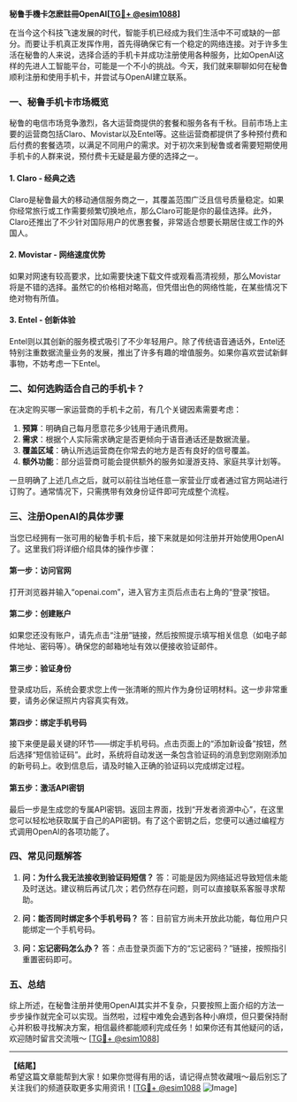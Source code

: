 **秘鲁手機卡怎麽註冊OpenAI[[TG💪+ @esim1088](https://t.me/s/esim1088)]**

在当今这个科技飞速发展的时代，智能手机已经成为我们生活中不可或缺的一部分。而要让手机真正发挥作用，首先得确保它有一个稳定的网络连接。对于许多生活在秘鲁的人来说，选择合适的手机卡并成功注册使用各种服务，比如OpenAI这样的先进人工智能平台，可能是一个不小的挑战。今天，我们就来聊聊如何在秘鲁顺利注册和使用手机卡，并尝试与OpenAI建立联系。

### 一、秘鲁手机卡市场概览

秘鲁的电信市场竞争激烈，各大运营商提供的套餐和服务各有千秋。目前市场上主要的运营商包括Claro、Movistar以及Entel等。这些运营商都提供了多种预付费和后付费的套餐选项，以满足不同用户的需求。对于初次来到秘鲁或者需要短期使用手机卡的人群来说，预付费卡无疑是最方便的选择之一。

#### 1. Claro - 经典之选
Claro是秘鲁最大的移动通信服务商之一，其覆盖范围广泛且信号质量稳定。如果你经常旅行或工作需要频繁切换地点，那么Claro可能是你的最佳选择。此外，Claro还推出了不少针对国际用户的优惠套餐，非常适合想要长期居住或工作的外国人。

#### 2. Movistar - 网络速度优势
如果对网速有较高要求，比如需要快速下载文件或观看高清视频，那么Movistar将是不错的选择。虽然它的价格相对略高，但凭借出色的网络性能，在某些情况下绝对物有所值。

#### 3. Entel - 创新体验
Entel则以其创新的服务模式吸引了不少年轻用户。除了传统语音通话外，Entel还特别注重数据流量业务的发展，推出了许多有趣的增值服务。如果你喜欢尝试新鲜事物，不妨考虑一下Entel。

### 二、如何选购适合自己的手机卡？

在决定购买哪一家运营商的手机卡之前，有几个关键因素需要考虑：

1. **预算**：明确自己每月愿意花多少钱用于通讯费用。
2. **需求**：根据个人实际需求确定是否更倾向于语音通话还是数据流量。
3. **覆盖区域**：确认所选运营商在你常去的地方是否有良好的信号覆盖。
4. **额外功能**：部分运营商可能会提供额外的服务如漫游支持、家庭共享计划等。

一旦明确了上述几点之后，就可以前往当地任意一家营业厅或者通过官方网站进行订购了。通常情况下，只需携带有效身份证件即可完成整个流程。

### 三、注册OpenAI的具体步骤

当您已经拥有一张可用的秘鲁手机卡后，接下来就是如何注册并开始使用OpenAI了。这里我们将详细介绍具体的操作步骤：

#### 第一步：访问官网
打开浏览器并输入“openai.com”，进入官方主页后点击右上角的“登录”按钮。

#### 第二步：创建账户
如果您还没有账户，请先点击“注册”链接，然后按照提示填写相关信息（如电子邮件地址、密码等）。确保您的邮箱地址有效以便接收验证邮件。

#### 第三步：验证身份
登录成功后，系统会要求您上传一张清晰的照片作为身份证明材料。这一步非常重要，请务必保证照片内容真实有效。

#### 第四步：绑定手机号码
接下来便是最关键的环节——绑定手机号码。点击页面上的“添加新设备”按钮，然后选择“短信验证码”。此时，系统将自动发送一条包含验证码的消息到您刚刚添加的新号码上。收到信息后，请及时输入正确的验证码以完成绑定过程。

#### 第五步：激活API密钥
最后一步是生成您的专属API密钥。返回主界面，找到“开发者资源中心”，在这里您可以轻松地获取属于自己的API密钥。有了这个密钥之后，您便可以通过编程方式调用OpenAI的各项功能了。

### 四、常见问题解答

1. **问：为什么我无法接收到验证码短信？**
   答：可能是因为网络延迟导致短信未能及时送达。建议稍后再试几次；若仍然存在问题，则可以直接联系客服寻求帮助。

2. **问：能否同时绑定多个手机号码？**
   答：目前官方尚未开放此功能，每位用户只能绑定一个手机号码。

3. **问：忘记密码怎么办？**
   答：点击登录页面下方的“忘记密码？”链接，按照指引重置密码即可。

### 五、总结

综上所述，在秘鲁注册并使用OpenAI其实并不复杂，只要按照上面介绍的方法一步步操作就完全可以实现。当然啦，过程中难免会遇到各种小麻烦，但只要保持耐心并积极寻找解决方案，相信最终都能顺利完成任务！如果你还有其他疑问的话，欢迎随时留言交流哦～ [[TG💪+ @esim1088](https://t.me/s/esim1088)]

---

**【结尾】**  
希望这篇文章能帮到大家！如果你觉得有用的话，请记得点赞收藏哦～最后别忘了关注我们的频道获取更多实用资讯！[[TG💪+ @esim1088](https://t.me/s/esim1088) ![Image](https://i.postimg.cc/4NQfJmqS/Snipaste-2025-05-13-00-14-12.png)]
